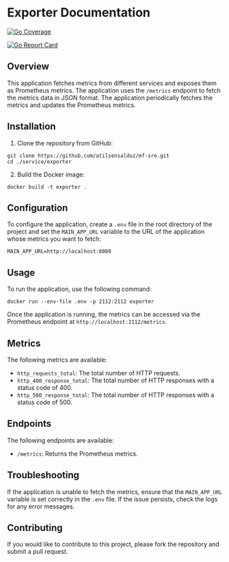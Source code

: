 # Exporter Documentation
[![Go Coverage](https://github.com/atilsensalduz/mf-sre/wiki/coverage.svg)](https://raw.githack.com/wiki/atilsensalduz/mf-sre/coverage.html)

[![Go Report Card](https://goreportcard.com/badge/github.com/atilsensalduz/mf-sre/service/exporter)](https://goreportcard.com/report/github.com/atilsensalduz/mf-sre/service/exporter)
## Overview

This application fetches metrics from different services and exposes them as Prometheus metrics. The application uses the `/metrics` endpoint to fetch the metrics data in JSON format. The application periodically fetches the metrics and updates the Prometheus metrics.

## Installation

1. Clone the repository from GitHub:

```
git clone https://github.com/atilsensalduz/mf-sre.git
cd ./service/exporter
```

2. Build the Docker image:

```
docker build -t exporter .
```

## Configuration

To configure the application, create a `.env` file in the root directory of the project and set the `MAIN_APP_URL` variable to the URL of the application whose metrics you want to fetch:

```
MAIN_APP_URL=http://localhost:8080
```

## Usage

To run the application, use the following command:

```
docker run --env-file .env -p 2112:2112 exporter
```

Once the application is running, the metrics can be accessed via the Prometheus endpoint at `http://localhost:2112/metrics`.

## Metrics

The following metrics are available:

- `http_requests_total`: The total number of HTTP requests.
- `http_400_response_total`: The total number of HTTP responses with a status code of 400.
- `http_500_response_total`: The total number of HTTP responses with a status code of 500.

## Endpoints

The following endpoints are available:

- `/metrics`: Returns the Prometheus metrics.

## Troubleshooting

If the application is unable to fetch the metrics, ensure that the `MAIN_APP_URL` variable is set correctly in the `.env` file. If the issue persists, check the logs for any error messages.

## Contributing

If you would like to contribute to this project, please fork the repository and submit a pull request.